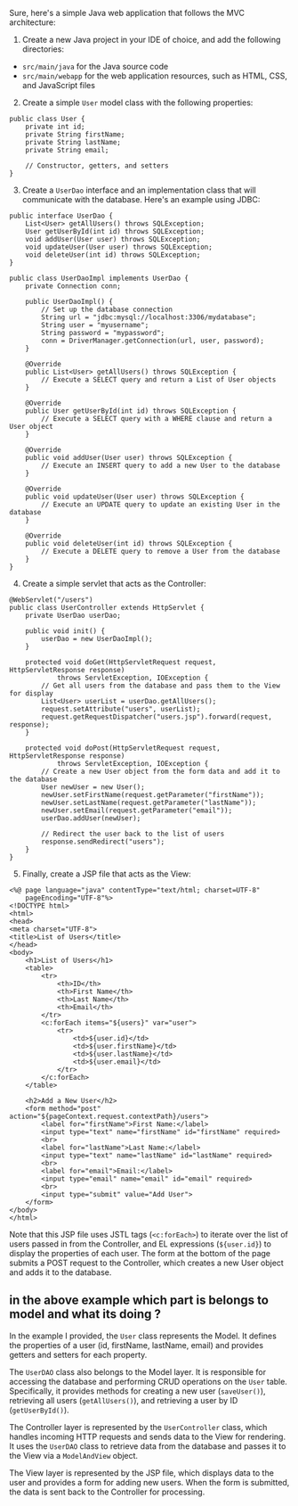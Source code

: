 
Sure, here's a simple Java web application that follows the MVC architecture:

1.  Create a new Java project in your IDE of choice, and add the following directories:

-   `src/main/java` for the Java source code
-   `src/main/webapp` for the web application resources, such as HTML, CSS, and JavaScript files

2.  Create a simple `User` model class with the following properties:
```
public class User {
    private int id;
    private String firstName;
    private String lastName;
    private String email;
    
    // Constructor, getters, and setters
}

```
3.  Create a `UserDao` interface and an implementation class that will communicate with the database. Here's an example using JDBC:
```
public interface UserDao {
    List<User> getAllUsers() throws SQLException;
    User getUserById(int id) throws SQLException;
    void addUser(User user) throws SQLException;
    void updateUser(User user) throws SQLException;
    void deleteUser(int id) throws SQLException;
}

public class UserDaoImpl implements UserDao {
    private Connection conn;
    
    public UserDaoImpl() {
        // Set up the database connection
        String url = "jdbc:mysql://localhost:3306/mydatabase";
        String user = "myusername";
        String password = "mypassword";
        conn = DriverManager.getConnection(url, user, password);
    }
    
    @Override
    public List<User> getAllUsers() throws SQLException {
        // Execute a SELECT query and return a List of User objects
    }
    
    @Override
    public User getUserById(int id) throws SQLException {
        // Execute a SELECT query with a WHERE clause and return a User object
    }
    
    @Override
    public void addUser(User user) throws SQLException {
        // Execute an INSERT query to add a new User to the database
    }
    
    @Override
    public void updateUser(User user) throws SQLException {
        // Execute an UPDATE query to update an existing User in the database
    }
    
    @Override
    public void deleteUser(int id) throws SQLException {
        // Execute a DELETE query to remove a User from the database
    }
}
```
4.  Create a simple servlet that acts as the Controller:
```
@WebServlet("/users")
public class UserController extends HttpServlet {
    private UserDao userDao;
    
    public void init() {
        userDao = new UserDaoImpl();
    }
    
    protected void doGet(HttpServletRequest request, HttpServletResponse response)
            throws ServletException, IOException {
        // Get all users from the database and pass them to the View for display
        List<User> userList = userDao.getAllUsers();
        request.setAttribute("users", userList);
        request.getRequestDispatcher("users.jsp").forward(request, response);
    }
    
    protected void doPost(HttpServletRequest request, HttpServletResponse response)
            throws ServletException, IOException {
        // Create a new User object from the form data and add it to the database
        User newUser = new User();
        newUser.setFirstName(request.getParameter("firstName"));
        newUser.setLastName(request.getParameter("lastName"));
        newUser.setEmail(request.getParameter("email"));
        userDao.addUser(newUser);
        
        // Redirect the user back to the list of users
        response.sendRedirect("users");
    }
}
```
5.  Finally, create a JSP file that acts as the View:
```
<%@ page language="java" contentType="text/html; charset=UTF-8"
    pageEncoding="UTF-8"%>
<!DOCTYPE html>
<html>
<head>
<meta charset="UTF-8">
<title>List of Users</title>
</head>
<body>
    <h1>List of Users</h1>
    <table>
        <tr>
            <th>ID</th>
            <th>First Name</th>
            <th>Last Name</th>
            <th>Email</th>
        </tr>
        <c:forEach items="${users}" var="user">
            <tr>
                <td>${user.id}</td>
                <td>${user.firstName}</td>
                <td>${user.lastName}</td>
                <td>${user.email}</td>
            </tr>
        </c:forEach>
    </table>
    
    <h2>Add a New User</h2>
    <form method="post" action="${pageContext.request.contextPath}/users">
        <label for="firstName">First Name:</label>
        <input type="text" name="firstName" id="firstName" required>
        <br>
        <label for="lastName">Last Name:</label>
        <input type="text" name="lastName" id="lastName" required>
        <br>
        <label for="email">Email:</label>
        <input type="email" name="email" id="email" required>
        <br>
        <input type="submit" value="Add User">
    </form>
</body>
</html>
```
Note that this JSP file uses JSTL tags (`<c:forEach>`) to iterate over the list of users passed in from the Controller, and EL expressions (`${user.id}`) to display the properties of each user. The form at the bottom of the page submits a POST request to the Controller, which creates a new User object and adds it to the database.

## in the above example which part is belongs to model and what its doing ?

In the example I provided, the `User` class represents the Model. It defines the properties of a user (id, firstName, lastName, email) and provides getters and setters for each property.

The `UserDAO` class also belongs to the Model layer. It is responsible for accessing the database and performing CRUD operations on the `User` table. Specifically, it provides methods for creating a new user (`saveUser()`), retrieving all users (`getAllUsers()`), and retrieving a user by ID (`getUserById()`).

The Controller layer is represented by the `UserController` class, which handles incoming HTTP requests and sends data to the View for rendering. It uses the `UserDAO` class to retrieve data from the database and passes it to the View via a `ModelAndView` object.

The View layer is represented by the JSP file, which displays data to the user and provides a form for adding new users. When the form is submitted, the data is sent back to the Controller for processing.
